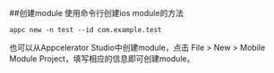 ##创建module
使用命令行创建ios module的方法
```
appc new -n test --id com.example.test
```
也可以从Appcelerator Studio中创建module，点击 File > New > Mobile Module Project，填写相应的信息即可创建module。